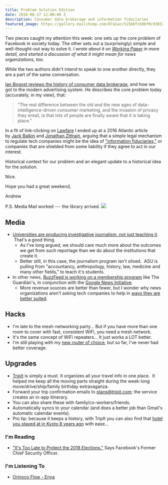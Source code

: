```yaml
---
title: Problem Solution Edition
date: 2018-08-27 12:00:00 Z
description: Consumer data brokerage and information fiduciaries
featured_image: https://gallery.mailchimp.com/07a1acc515b8fcb9bf0c93832/images/1ae14c0d-4c00-41c2-b89a-fccd47dd13f5.jpg
---
```


Two pieces caught my attention this week: one sets up the core problem of Facebook in society today. The other sets out a (surprisingly) simple and well-thought-out way to solve it. *I wrote about it on [Working Paper](http://blogs.harvard.edu/workingpaper/2018/08/27/information-fiduciaries/) in more detail, and started a discussion of what it might mean for news organizations, too.*

While the two authors didn't intend to speak to one another directly, they are a part of the same conversation.

[Ian Bogost reviews the history of consumer data brokerage](https://www.theatlantic.com/technology/archive/2018/08/the-age-of-privacy-nihilism-is-here/568198/), and how we got to the modern advertising system. He describes the core problem today (accurately, in my view), that:

> "The real difference between the old and the new ages of data-intelligence-driven consumer marketing, and the invasion of privacy they entail, is that lots of people are finally aware that it is taking place."

In a fit of link-clicking on [Lawfare](https://www.lawfareblog.com/) I ended up at a 2016 Atlantic article by [Jack Balkin](https://law.yale.edu/jack-m-balkin) and [Jonathan Zittrain](https://cyber.harvard.edu/people/jzittrain), arguing that a simple legal mechanism to regulate tech companies might be the idea of ["information fiduciaries,"](https://www.theatlantic.com/technology/archive/2016/10/information-fiduciary/502346/) or companies that are shielded from some liability if they agree to act in our interest.

Historical context for our problem and an elegant update to a historical idea for the solution.

Nice.

Hope you had a great weekend,

Andrew

P.S. Media Mail worked --- the library arrived.
![](https://gallery.mailchimp.com/07a1acc515b8fcb9bf0c93832/images/1ae14c0d-4c00-41c2-b89a-fccd47dd13f5.jpg)

## Media
-   [Universities are producing investigative journalism, not just teaching it](https://www.azcentral.com/story/opinion/op-ed/2018/08/26/investigative-journalists-keep-robust-free-press/1053443002/).  That's a good thing.
    -   As I've long argued, we should care much more about the outcomes we get from such reportage than we do about the institutions that create it.
    -   Better still, in this case, the journalism program isn't siloed.  ASU is pulling from "accountancy, anthropology, history, law, medicine and many other fields," to teach it's students.
-   In other news, [BuzzFeed is working on a membership program](https://digiday.com/media/buzzfeed-news-quietly-tests-membership-program/) like The Guardian's, in conjunction with the [Google News Initiative](https://newsinitiative.withgoogle.com/).
    -   More revenue sources are better than fewer, but I wonder why news organizations aren't asking tech companies to help in [ways they are better suited](http://blogs.harvard.edu/workingpaper/2018/06/03/tech-for-journalism/).

## Hacks
-   I'm late to the mesh-networking party... But if you have more than one room to cover with fast, consistent WiFi, you need a mesh network.
-   It's the same concept of WiFi repeaters... It just works a LOT better.
-   I'm still playing with my [new router of choice](https://www.amplifi.com/), but so far, I've never had better coverage.

## Upgrades
-   [TripIt](https://tripit.com/) is simply a must. It organizes all your travel info in one place.  It helped me keep all the moving parts straight during the week-long move/drive/ship/family birthday extravaganza.
-   Forward your trip confirmation emails to plans@tripit.com; the service creates an in-app itinerary.
-   You can also share these with family/co-workers/friends.
-   Automatically syncs to your calendar (and does a better job than Gmail's automatic calendar events).
-   Pro tip: because it keeps a history, with TripIt you can also find that [hotel you stayed at in Kyoto 8 years ago](https://hotelkanra.jp/en/) with ease...

### I'm Reading
* ["It's Too Late to Protect the 2018 Elections."](https://www.lawfareblog.com/its-too-late-protect-2018-elections-heres-how-us-can-prepare-2020) Says Facebook's Former Chief Security Officer.

### I'm Listening To
* [Orinoco Flow - Enya](https://itunes.apple.com/us/album/orinoco-flow/62446480?i=62446464)